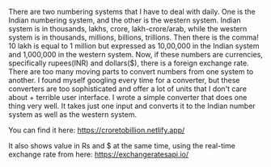 There are two numbering systems that I have to deal with daily.
One is the Indian numbering system, and the other is the western system.
Indian system is in thousands, lakhs, crore, lakh-crore/arab, while the western system is in thousands, millions, billions, trillions.
Then there is the comma!
10 lakh is equal to 1 million but expressed as 10,00,000 in the Indian system and 1,000,000 in the western system.
Now, if these numbers are currencies, specifically rupees(INR) and dollars($), there is a foreign exchange rate.
There are too many moving parts to convert numbers from one system to another. I found myself googling every time for a converter, but these converters are too sophisticated and offer a lot of units that I don't care about + terrible user interface.
I wrote a simple converter that does one thing very well. It takes just one input and converts it to the Indian number system as well as the western system. 

You can find it here: https://croretobillion.netlify.app/

It also shows value in Rs and $ at the same time, using the real-time exchange rate from here: https://exchangeratesapi.io/
